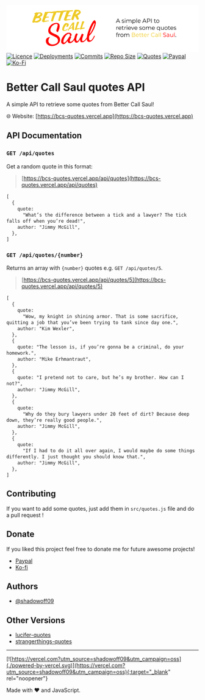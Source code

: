 ![](src/public/images/banner.png)</br>
[![Licence](https://img.shields.io/github/license/shadowoff09/bcs-quotes)](https://github.com/shadowoff09/bcs-quotes/blob/main/LICENSE)
[![Deployments](https://img.shields.io/github/deployments/shadowoff09/bcs-quotes/bcs-quotes)](https://github.com/shadowoff09/bcs-quotes)
[![Commits](https://img.shields.io/github/last-commit/shadowoff09/bcs-quotes)](https://github.com/shadowoff09/bcs-quotes/commits/main)
[![Repo Size](https://img.shields.io/github/repo-size/shadowoff09/bcs-quotes)](https://github.com/shadowoff09/bcs-quotes)
[![Quotes](https://img.shields.io/badge/quotes-49-blue)](https://github.com/shadowoff09/bcs-quotes/blob/main/quotes.js)
[![Paypal](https://img.shields.io/badge/Paypal-Donate-blue)](https://paypal.me/diogogaspar123)
[![Ko-Fi](https://img.shields.io/badge/Ko--Fi-Donate-ff69b4)](https://ko-fi.com/shadowoff09)

# Better Call Saul quotes API

A simple API to retrieve some quotes from Better Call Saul!

:globe_with_meridians: Website: [https://bcs-quotes.vercel.app](https://bcs-quotes.vercel.app)

## API Documentation

### `GET /api/quotes`

Get a random quote in this format:

> [https://bcs-quotes.vercel.app/api/quotes](https://bcs-quotes.vercel.app/api/quotes)

    [
      {
        quote:
          "What’s the difference between a tick and a lawyer? The tick falls off when you’re dead!",
        author: "Jimmy McGill",
      },
    ]

### `GET /api/quotes/{number}`

Returns an array with `{number}` quotes e.g. `GET /api/quotes/5`.

> [https://bcs-quotes.vercel.app/api/quotes/5](https://bcs-quotes.vercel.app/api/quotes/5)

    [
      {
        quote:
          "Wow, my knight in shining armor. That is some sacrifice, quitting a job that you’ve been trying to tank since day one.",
        author: "Kim Wexler",
      },
      {
        quote: "The lesson is, if you’re gonna be a criminal, do your homework.",
        author: "Mike Erhmantraut",
      },
      {
        quote: "I pretend not to care, but he’s my brother. How can I not?",
        author: "Jimmy McGill",
      },
      {
        quote:
          "Why do they bury lawyers under 20 feet of dirt? Because deep down, they’re really good people.",
        author: "Jimmy McGill",
      },
      {
        quote:
          "If I had to do it all over again, I would maybe do some things differently. I just thought you should know that.",
        author: "Jimmy McGill",
      },
    ]

## Contributing

If you want to add some quotes, just add them in `src/quotes.js` file and do a pull request !

## Donate

If you liked this project feel free to donate me for future awesome projects!</br>

- [Paypal](https://paypal.me/diogogaspar123)</br>
- [Ko-fi](https://ko-fi.com/shadowoff09)

## Authors

- [@shadowoff09](https://www.github.com/shadowoff09)

## Other Versions

- [lucifer-quotes](https://github.com/shadowoff09/lucifer-quotes)
- [strangerthings-quotes](https://github.com/shadowoff09/strangerthings-quotes)

---

[![https://vercel.com?utm_source=shadowoff09&utm_campaign=oss](./powered-by-vercel.svg)](https://vercel.com?utm_source=shadowoff09&utm_campaign=oss){:target="_blank" rel="noopener"}


Made with :heart: and JavaScript.
